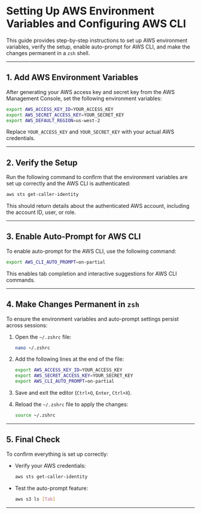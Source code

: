 # Setting Up AWS Environment Variables and Configuring AWS CLI

This guide provides step-by-step instructions to set up AWS environment variables, verify the setup, enable auto-prompt for AWS CLI, and make the changes permanent in a `zsh` shell.

---

## **1. Add AWS Environment Variables**

After generating your AWS access key and secret key from the AWS Management Console, set the following environment variables:

```bash
export AWS_ACCESS_KEY_ID=YOUR_ACCESS_KEY
export AWS_SECRET_ACCESS_KEY=YOUR_SECRET_KEY
export AWS_DEFAULT_REGION=us-west-2
```

Replace `YOUR_ACCESS_KEY` and `YOUR_SECRET_KEY` with your actual AWS credentials.

---

## **2. Verify the Setup**

Run the following command to confirm that the environment variables are set up correctly and the AWS CLI is authenticated:
```bash
aws sts get-caller-identity
```

This should return details about the authenticated AWS account, including the account ID, user, or role.

---

## **3. Enable Auto-Prompt for AWS CLI**

To enable auto-prompt for the AWS CLI, use the following command:
```bash
export AWS_CLI_AUTO_PROMPT=on-partial
```

This enables tab completion and interactive suggestions for AWS CLI commands.

---

## **4. Make Changes Permanent in `zsh`**

To ensure the environment variables and auto-prompt settings persist across sessions:

1. Open the `~/.zshrc` file:
   ```bash
   nano ~/.zshrc
   ```

2. Add the following lines at the end of the file:
   ```bash
   export AWS_ACCESS_KEY_ID=YOUR_ACCESS_KEY
   export AWS_SECRET_ACCESS_KEY=YOUR_SECRET_KEY
   export AWS_CLI_AUTO_PROMPT=on-partial
   ```

3. Save and exit the editor (`Ctrl+O`, `Enter`, `Ctrl+X`).

4. Reload the `~/.zshrc` file to apply the changes:
   ```bash
   source ~/.zshrc
   ```

---

## **5. Final Check**

To confirm everything is set up correctly:
- Verify your AWS credentials:
  ```bash
  aws sts get-caller-identity
  ```
- Test the auto-prompt feature:
  ```bash
  aws s3 ls [Tab]
  ```

---
